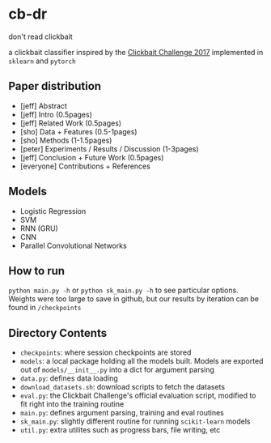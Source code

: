 # cb-dr
don't read clickbait

a clickbait classifier inspired by the [Clickbait Challenge 2017](http://www.clickbait-challenge.org/)
implemented in `sklearn` and `pytorch`


## Paper distribution
-   \[jeff\] Abstract
-   \[jeff\] Intro (0.5pages)
-   \[jeff\] Related Work (0.5pages)
-   \[sho\] Data + Features (0.5-1pages)
-   \[sho\] Methods (1-1.5pages)
-   \[peter\] Experiments / Results / Discussion (1-3pages)
-   \[jeff\] Conclusion + Future Work (0.5pages)
-   \[everyone\] Contributions + References

## Models
-   Logistic Regression
-   SVM
-   RNN (GRU)
-   CNN
-   Parallel Convolutional Networks

## How to run
`python main.py -h` or `python sk_main.py -h` to see particular options.
Weights were too large to save in github, but our results by iteration
can be found in `/checkpoints`


## Directory Contents
-   `checkpoints`: where session checkpoints are stored
-   `models`: a local package holding all the models built.  Models are exported out of `models/__init__.py` into a dict for argument parsing
-   `data.py`: defines data loading
-   `download_datasets.sh`: download scripts to fetch the datasets
-   `eval.py`: the Clickbait Challenge's official evaluation script, modified to fit right into the training routine
-   `main.py`: defines argument parsing, training and eval routines
-   `sk_main.py`: slightly different routine for running `scikit-learn` models
-   `util.py`: extra utilites such as progress bars, file writing, etc
